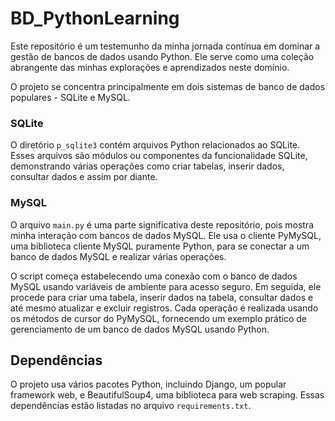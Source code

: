 # BD_PythonLearning

Este repositório é um testemunho da minha jornada contínua em dominar a gestão de bancos de dados usando Python. Ele serve como uma coleção abrangente das minhas explorações e aprendizados neste domínio.

O projeto se concentra principalmente em dois sistemas de banco de dados populares - SQLite e MySQL. 

### SQLite

O diretório `p_sqlite3` contém arquivos Python relacionados ao SQLite. Esses arquivos são módulos ou componentes da funcionalidade SQLite, demonstrando várias operações como criar tabelas, inserir dados, consultar dados e assim por diante.

### MySQL

O arquivo `main.py` é uma parte significativa deste repositório, pois mostra minha interação com bancos de dados MySQL. Ele usa o cliente PyMySQL, uma biblioteca cliente MySQL puramente Python, para se conectar a um banco de dados MySQL e realizar várias operações.

O script começa estabelecendo uma conexão com o banco de dados MySQL usando variáveis de ambiente para acesso seguro. Em seguida, ele procede para criar uma tabela, inserir dados na tabela, consultar dados e até mesmo atualizar e excluir registros. Cada operação é realizada usando os métodos de cursor do PyMySQL, fornecendo um exemplo prático de gerenciamento de um banco de dados MySQL usando Python.

## Dependências

O projeto usa vários pacotes Python, incluindo Django, um popular framework web, e BeautifulSoup4, uma biblioteca para web scraping. Essas dependências estão listadas no arquivo `requirements.txt`.
